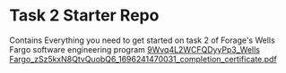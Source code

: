 # Task 2 Starter Repo
Contains Everything you need to get started on task 2 of Forage's Wells Fargo software engineering program
[9Wvq4L2WCFQDyyPp3_Wells Fargo_zSz5kxN8QtvQuobQ6_1696241470031_completion_certificate.pdf](https://github.com/prajwal-bandekar/wells_fargo/files/13216957/9Wvq4L2WCFQDyyPp3_Wells.Fargo_zSz5kxN8QtvQuobQ6_1696241470031_completion_certificate.pdf)
